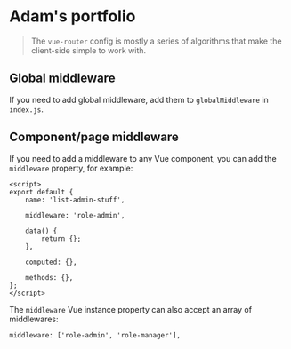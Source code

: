# Adam's portfolio

> The `vue-router` config is mostly a series of algorithms that make the client-side simple to work with.

## Global middleware

If you need to add global middleware, add them to `globalMiddleware` in `index.js`.

## Component/page middleware

If you need to add a middleware to any Vue component, you can add the `middleware` property, for example:

``` vue
<script>
export default {
    name: 'list-admin-stuff',

    middleware: 'role-admin',

    data() {
        return {};
    },

    computed: {},

    methods: {},
};
</script>
```

The `middleware` Vue instance property can also accept an array of middlewares:

```vue
middleware: ['role-admin', 'role-manager'],
```
